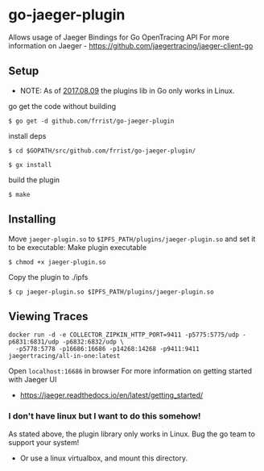 go-jaeger-plugin
==================
Allows usage of Jaeger Bindings for Go OpenTracing API
For more information on Jaeger - https://github.com/jaegertracing/jaeger-client-go
## Setup
* NOTE: As of [2017.08.09](https://golang.org/pkg/plugin/) the plugins lib
in Go only works in Linux.

go get the code without building
```
$ go get -d github.com/frrist/go-jaeger-plugin
```
install deps
```
$ cd $GOPATH/src/github.com/frrist/go-jaeger-plugin/
```
```
$ gx install
```
build the plugin
```
$ make
```
## Installing
Move `jaeger-plugin.so` to `$IPFS_PATH/plugins/jaeger-plugin.so` and set it to be executable:
Make plugin executable
```
$ chmod +x jaeger-plugin.so
```
Copy the plugin to ./ipfs
```
$ cp jaeger-plugin.so $IPFS_PATH/plugins/jaeger-plugin.so
```
## Viewing Traces
```
docker run -d -e COLLECTOR_ZIPKIN_HTTP_PORT=9411 -p5775:5775/udp -p6831:6831/udp -p6832:6832/udp \
  -p5778:5778 -p16686:16686 -p14268:14268 -p9411:9411 jaegertracing/all-in-one:latest
```
Open `localhost:16686` in browser
For more information on getting started with Jaeger UI
- https://jaeger.readthedocs.io/en/latest/getting_started/

### I don't have linux but I want to do this somehow!

As stated above, the plugin library only works in Linux. Bug the go team to
support your system!

* Or use a linux virtualbox, and mount this directory.
